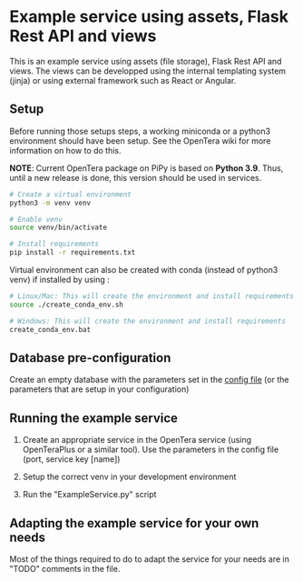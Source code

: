 # Example service using assets, Flask Rest API and views

This is an example service using assets (file storage), Flask Rest API and views. The views can be developped using the 
internal templating system (jinja) or using external framework such as React or Angular. 

## Setup
Before running those setups steps, a working miniconda or a python3 environment should have been setup. See the OpenTera
wiki for more information on how to do this.

**NOTE**: Current OpenTera package on PiPy is based on **Python 3.9**. Thus, until a new release is done, this version
should be used in services.

```bash
# Create a virtual environment
python3 -m venv venv

# Enable venv
source venv/bin/activate

# Install requirements
pip install -r requirements.txt

```

Virtual environment can also be created with conda (instead of python3 venv) if installed by using :

```bash
# Linux/Mac: This will create the environment and install requirements (Linux, Mac)
source ./create_conda_env.sh

# Windows: This will create the environment and install requirements
create_conda_env.bat
```

## Database pre-configuration
Create an empty database with the parameters set in the [config file](ExampleService.json) (or the parameters that are setup in your configuration)

## Running the example service

1. Create an appropriate service in the OpenTera service (using OpenTeraPlus or a similar tool). Use the parameters in 
   the config file (port, service key [name])

2. Setup the correct venv in your development environment

3. Run the "ExampleService.py" script

## Adapting the example service for your own needs

Most of the things required to do to adapt the service for your needs are in "TODO" comments in the file.
